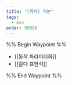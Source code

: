 ```yaml
---
title: "[목차] 기본"
tags:
  - moc
order: 99999
---
```

%% Begin Waypoint %%
- [[동작 파라미터화]]
- [[람다 표현식]]

%% End Waypoint %%